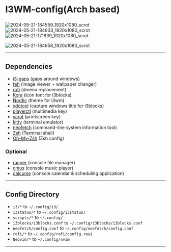 # I3WM-config(Arch based)
### 
![2024-05-21-184559_1920x1080_scrot](https://github.com/BalintVoros/I3WM-config/assets/91821323/c13bd1aa-c18d-4fcb-b012-94547117f7ce)
![2024-05-21-184633_1920x1080_scrot](https://github.com/BalintVoros/I3WM-config/assets/91821323/39e5da86-5f19-43a4-8468-36468044a11a)
![2024-05-21-171839_1920x1080_scrot](https://github.com/BalintVoros/I3WM-config/assets/91821323/1886a931-4e77-4118-b65e-f6b30aa20689)

![2024-05-21-184658_1920x1080_scrot](https://github.com/BalintVoros/I3WM-config/assets/91821323/8a5284f4-0259-42d5-b2fe-b379bd25a471)

***

## Dependencies
* [i3-gaps](https://github.com/Airblader/i3)  (gaps around windows)
* [feh](https://feh.finalrewind.org/)   (image viewer + wallpaper changer)
* [rofi](https://github.com/DaveDavenport/rofi)   (dmenu replacement)
* [Kora](https://font.download/font/kora-kora) (icon font for i3blocks)
* [Nordic](https://github.com/EliverLara/Nordic) (theme for i3wm)
* [xdotool](https://github.com/jordansissel/xdotool) (capture windows title for i3blocks)
* [playerctl](https://github.com/acrisci/playerctl) (multimedia key)
* [scrot](https://github.com/dreamer/scrot) (printscreen key)
* [kitty](https://wiki.archlinux.org/title/kitty) (terminal emulator)
* [neofetch](https://github.com/dylanaraps/neofetch) (command-line system information tool)
* [Zsh](https://en.wikipedia.org/wiki/Z_shell) (Terminal shell)
* [Oh-My-Zsh](https://ohmyz.sh/) (Zsh config)

### Optional
* [ranger](https://github.com/ranger/ranger) (console file manager)
* [cmus](https://cmus.github.io/) (console music player)
* [calcurse](https://www.calcurse.org/) (console calendar & scheduling application)
***
## Config Directory
* `i3/*`  to   `~/.config/i3/`
* `i3status/*`  to   `~/.config/i3status/`
*  `scripts/*`  to   `~/.config/`
* `i3blocks/i3blocks.conf` to `~/.config/i3blocks/i3blocks.conf`
* `neofetch/config.conf` to `~/.config/neofetch/config.conf`
* `rofi/*` to `~/.config/rofi/config.rasi`
* `Neovim/*` to `~/.config/nvim`
***
